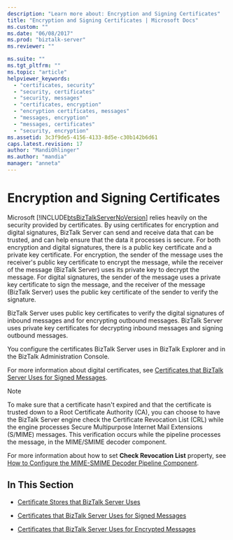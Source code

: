 ```yaml
---
description: "Learn more about: Encryption and Signing Certificates"
title: "Encryption and Signing Certificates | Microsoft Docs"
ms.custom: ""
ms.date: "06/08/2017"
ms.prod: "biztalk-server"
ms.reviewer: ""

ms.suite: ""
ms.tgt_pltfrm: ""
ms.topic: "article"
helpviewer_keywords:
  - "certificates, security"
  - "security, certificates"
  - "security, messages"
  - "certificates, encryption"
  - "encryption certificates, messages"
  - "messages, encryption"
  - "messages, certificates"
  - "security, encryption"
ms.assetid: 3c3f9de5-4156-4133-8d5e-c30b142b6d61
caps.latest.revision: 17
author: "MandiOhlinger"
ms.author: "mandia"
manager: "anneta"
---
```

# Encryption and Signing Certificates
Microsoft [!INCLUDE[btsBizTalkServerNoVersion](../includes/btsbiztalkservernoversion-md.md)] relies heavily on the security provided by certificates. By using certificates for encryption and digital signatures, BizTalk Server can send and receive data that can be trusted, and can help ensure that the data it processes is secure. For both encryption and digital signatures, there is a public key certificate and a private key certificate. For encryption, the sender of the message uses the receiver's public key certificate to encrypt the message, while the receiver of the message (BizTalk Server) uses its private key to decrypt the message. For digital signatures, the sender of the message uses a private key certificate to sign the message, and the receiver of the message (BizTalk Server) uses the public key certificate of the sender to verify the signature.

 BizTalk Server uses public key certificates to verify the digital signatures of inbound messages and for encrypting outbound messages. BizTalk Server uses private key certificates for decrypting inbound messages and signing outbound messages.

 You configure the certificates BizTalk Server uses in BizTalk Explorer and in the BizTalk Administration Console.

 For more information about digital certificates, see [Certificates that BizTalk Server Uses for Signed Messages](/biztalk/core/certificates-that-biztalk-server-uses-for-signed-messages).

> [!NOTE]
> To make sure that a certificate hasn't expired and that the certificate is trusted down to a Root Certificate Authority (CA), you can choose to have the BizTalk Server engine check the Certificate Revocation List (CRL) while the engine processes Secure Multipurpose Internet Mail Extensions (S/MIME) messages. This verification occurs while the pipeline processes the message, in the MIME/SMIME decoder component. 
>
> For more information about how to set **Check Revocation List** property, see [How to Configure the MIME-SMIME Decoder Pipeline Component](../core/how-to-configure-the-mime-smime-decoder-pipeline-component.md).

## In This Section

-   [Certificate Stores that BizTalk Server Uses](../core/certificate-stores-that-biztalk-server-uses.md)

-   [Certificates that BizTalk Server Uses for Signed Messages](../core/certificates-that-biztalk-server-uses-for-signed-messages.md)

-   [Certificates that BizTalk Server Uses for Encrypted Messages](../core/certificates-that-biztalk-server-uses-for-encrypted-messages.md)
